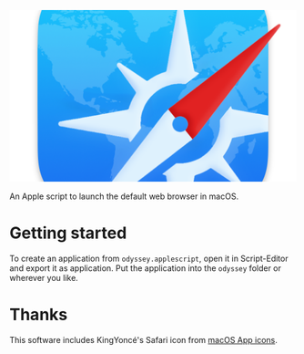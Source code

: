 ![Graphical abstract](assets/img/world.png "Custom Safari app icon")

An Apple script to launch the default web browser in macOS.

# Getting started

To create an application from `odyssey.applescript`, open it in Script-Editor and
export it as application. Put the application into the `odyssey` folder or wherever
you like.

# Thanks

This software includes KingYoncé's Safari icon from [macOS App icons](https://macosicons.com/).
